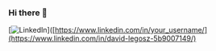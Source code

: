 ### Hi there 👋

[![LinkedIn](https://img.shields.io/badge/-LinkedIn-blue?style=flat-square&logo=linkedin&logoColor=white&link=https://www.linkedin.com/in/your_username/)]([https://www.linkedin.com/in/your_username/](https://www.linkedin.com/in/david-legosz-5b9007149/)


<!--
**Dlegosz/Dlegosz** is a ✨ _special_ ✨ repository because its `README.md` (this file) appears on your GitHub profile.

Here are some ideas to get you started:

- 🔭 I’m currently working on ...
- 🌱 I’m currently learning ...
- 👯 I’m looking to collaborate on ...
- 🤔 I’m looking for help with ...
- 💬 Ask me about ...
- 📫 How to reach me: ...
- 😄 Pronouns: ...
- ⚡ Fun fact: ...
-->
